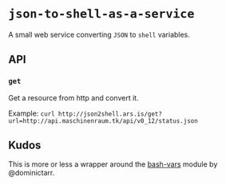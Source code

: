 # `json-to-shell-as-a-service`

A small web service converting `JSON` to `shell` variables.


## API

### `get`

Get a resource from http and convert it.

Example: `curl http://json2shell.ars.is/get?url=http://api.maschinenraum.tk/api/v0_12/status.json`

## Kudos

This is more or less a wrapper around the [bash-vars](https://www.npmjs.org/package/bash-vars) module by @dominictarr.
